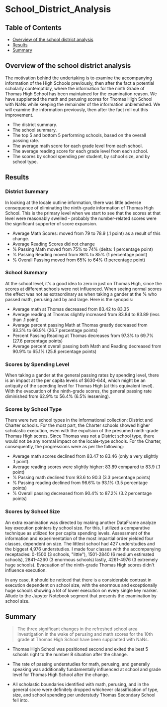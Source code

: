 # School_District_Analysis

## Table of Contents

- [Overview of the school district analysis](#overview-of-the-school-district-analysis)
- [Results](#results)
- [Summary](#summary)

## Overview of the school district analysis
The motivation behind the undertaking is to examine the accompanying information of the High Schools previously, then after the fact a potential scholarly contemptibly, where the information for the ninth Grade of Thomas High School has been maintained for the examination reason. We have supplanted the math and perusing scores for Thomas High School with NaNs while keeping the remainder of the information unblemished. We will examine the information previously, then after the fact roll out this improvement. 

  - The district summary.
  - The school summary.
  - The top 5 and bottom 5 performing schools, based on the overall passing rate.
  - The average math score for each grade level from each school.
  - The average reading score for each grade level from each school.
  - The scores by school spending per student, by school size, and by school type.
  
## Results

### District Summary
In looking at the locale outline information, there was little adverse consequence of eliminating the ninth-grade information of Thomas High School. This is the primary level when we start to see that the scores at that level were reasonably swelled - probably the number-related scores were the significant supporter of score expansion.

  - Average Math Scores: moved from 79 to 78.9 (.1 point) as a result of this change.
  - Average Reading Scores did not change
  - % Passing Math moved from 75% to 74% (delta: 1 percentage point)
  - % Passing Reading moved from 86% to 85% (1 percentage point)
  - % Overall Passing moved from 65% to 64% (1 percentage point)

### School Summary
At the school level, it's a good idea to zero in just on Thomas High, since the scores at different schools were not influenced. When seeing normal scores the effect was not as extraordinary as when taking a gander at the % who passed math, perusing and by and large. Here is the synopsis:

  - Average math at Thomas decreased from 83.42 to 83.35
  - Average reading at Thomas slightly increased from 83.84 to 83.89 (less than .1 point)
  - Average percent passing Math at Thomas greatly decreased from 93.3% to 66.9% (26.7 percentage points)
  - Percent Passing Reading at Thomas decreases from 97.3% to 69.7% (27.6 percentage points)
  - Average percent overall passing both Math and Reading decreased from 90.9% to 65.1% (25.8 percentage points)

### Scores by Spending Level
When taking a gander at the general passing rates by spending level, there is an impact at the per capita levels of $630-644, which might be an antiquity of the spending level for Thomas High (at this equivalent level). With the evacuation of the ninth-grade scores, the general passing rate diminished from 62.9% to 56.4% (6.5% lessening).

### Scores by School Type
There were two school types in the informational collection: District and Charter schools. For the most part, the Charter schools showed higher scholastic execution, even with the expulsion of the presumed ninth-grade Thomas High scores. Since Thomas was not a District school type, there would not be any normal impact on the locale-type schools. For the Charter, consequently, the progressions were as per the following:

  - Average math scores declined from 83.47 to 83.46 (only a very slightly .1 point).
  - Average reading scores were slightly higher: 83.89 compared to 83.9 (.1 point)
  - % Passing math declined from 93.6 to 90.3 (3.3 percentage points)
  - % Passing reading declined from 96.6% to 93.1% (3.5 percentage points)
  - % Overall passing decreased from 90.4% to 87.2% (3.2 percentage points)
  
### Scores by School Size

An extra examination was directed by making another DataFrame analyze key execution pointers by school size. For this, I utilized a comparative technique as utilized for per capita spending levels. Assessment of the information and experimentation of the most impartial order yielded four classes, dependent on size. The littlest school had 427 understudies and the biggest 4,976 understudies. I made four classes with the accompanying receptacles: 0-1500 (3 schools, "little"), 1501-2840 (6 medium estimated schools), 2841-4260 (3 enormous schools) lastly, 4261-4976 (3 extremely huge schools). Evacuation of the ninth-grade Thomas High scores didn't influence execution. 

In any case, it should be noticed that there is a considerable contrast in execution dependent on school size, with the enormous and exceptionally huge schools showing a lot of lower execution on every single key marker. Allude to the Jupyter Notebook segment that presents the examination by school size.

## Summary
> The three significant changes in the refreshed school area investigation in the wake of perusing and math scores for the 10th grade at Thomas High School have been supplanted with NaNs. 

  - Thomas High School was positioned second and exited the best 5 schools right to the number 8 situation after the change. 

  - The rate of passing understudies for math, perusing, and generally speaking was additionally fundamentally influenced at school and grade level for Thomas High School after the change. 

  - All scholastic boundaries identified with math, perusing, and in the general score were definitely dropped whichever classification of type, size, and school spending per understudy Thomas Secondary School fell into.
